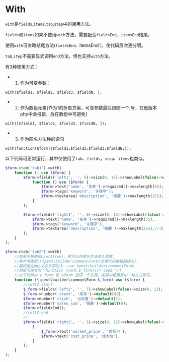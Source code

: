# With

`with`是`fields`,`items`,`tab`,`step`中的通用方法。

`fields`和`items`如果不使用`with`方法，需要配合`fieldsEnd`、`itemsEnd`结尾。

使用`with`可省略结尾方法(`fieldsEnd、`itemsEnd`)，使代码层次更分明。

`tab`,`step`不需要显式调用`end`方法，但也支持`with`方法。

有3种使用方式：

- 1. 作为可变参数：

`with($field1, $field2, $field3, $fieldN, );`

- 2. 作为数组元素[作为1的折衷方案，可变参数最后跟随一个,号，在低版本php中会报错，放在数组中可避免]

`with([$field1, $field2, $field3, $fieldN, ]);`

- 3. 作为匿名方法种的语句

`with(function($form){$field1;$field2;$field3;$fieldN;});`

以下代码可正常运行，其中仅使用了`tab`、`fields`，`step`、`items`也类似。

```php
$form->tab('tab1')->with(
    function () use ($form) {
        $form->fields('left1', '', 6)->size(0, 12)->showLabel(false)->with(
            function () use ($form) {
                $form->text('name', '名称')->required()->maxlength(55);
                $form->tags('keyword', '关键字');
                $form->textarea('description', '摘要')->maxlength(255);
            }
        );

        $form->fields('right1', '', 6)->size(0, 12)->showLabel(false)->with(
            $form->text('name', '名称')->required()->maxlength(55),
            $form->tags('keyword', '关键字'),
            $form->textarea('description', '摘要')->maxlength(255),//注意最后这个,号在低版本php中会报错，删除或者把fields放在[]中作为一个数组
        );
    }
);

$form->tab('tab2')->with(
    //如果不想使用use($from)，那可以在匿名方法传入参数.
    //并声明类型:\tpext\builder\common\Form(方便代码编辑器提示).
    //最好是在php文件头部引入: use tpext\builder\common\Form; 
    //然后可简写为：function (Form $_form){/* code */}
    //以下代码中 $_form 和 $form 是同一个东西，实际中使用其中一种方式即可。
    function (\tpext\builder\common\Form $_form) use ($form) {
        //left2 start
        $_form->fields('left2', '', 7)->showLabel(false)->size(0, 12);
        $_form->number('stock', '库存')->default(99);
        $form->number('click', '点击量')->default(1);
        $form->number('sales_sum', '销量')->default(0);
        $form->fieldsEnd();
        //left2 end
        //
        $form->fields('right2', '', 5)->size(0, 12)->showLabel(false)->with(
            [
                $_form->text('market_price', '市场价'),
                $form->text('cost_price', '成本价'),
            ]
        );
    }
);
```
